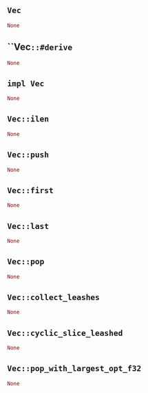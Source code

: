 ## `Vec`

```rust
None
```

## ``Vec`::#derive`

```rust
None
```

## `impl Vec`

```rust
None
```

## `Vec::ilen`

```rust
None
```

## `Vec::push`

```rust
None
```

## `Vec::first`

```rust
None
```

## `Vec::last`

```rust
None
```

## `Vec::pop`

```rust
None
```

## `Vec::collect_leashes`

```rust
None
```

## `Vec::cyclic_slice_leashed`

```rust
None
```

## `Vec::pop_with_largest_opt_f32`

```rust
None
```
